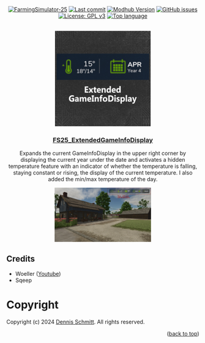 <a name="readme-top"></a>

<div align="center">

[![FarmingSimulator-25](https://img.shields.io/badge/FarmingSimulator-25-73A302?style=flat-square)](https://www.farming-simulator.com/mods.php?title=fs2025)
[![Last commit](https://img.shields.io/github/last-commit/Peppie84/FS25_ExtendedGameInfoDisplay?style=flat-square&color=important)](https://github.com/Peppie84/FS25_ExtendedGameInfoDisplay/commits/development)
[![Modhub Version](https://img.shields.io/badge/Modhub-v1.0.0.0-green?style=flat-square)](waiting-for-modhub)
[![GitHub issues](https://img.shields.io/github/issues/Peppie84/FS25_ExtendedGameInfoDisplay?style=flat-square)](https://github.com/Peppie84/FS25_ExtendedGameInfoDisplay/issues)
[![License: GPL v3](https://img.shields.io/badge/License-GPLv3-blue?style=flat-square)](https://www.gnu.org/licenses/gpl-3.0)
[![Top language](https://img.shields.io/github/languages/top/Peppie84/FS25_ExtendedGameInfoDisplay?style=flat-square&color=blueviolet)](https://github.com/search?q=repo%3APeppie84%FS25_ExtendedGameInfoDisplay++language%3ALua&type=code)


<br />

<a href="waiting-for-modhub">
    <img src="documents/icon_ExGameInfoDisp.png" style="width: 250px;">
</a>

<h3 align="center"><u>FS25_ExtendedGameInfoDisplay</u></h3>

<p align="center">
    Expands the current GameInfoDisplay in the upper right corner by displaying the current year under the date and activates a hidden temperature feature with an indicator of whether the temperature is falling, staying constant or rising, the display of the current temperature. I also added the min/max temperature of the day.
</p>

</div>

<div align='center'>
    <img src="documents/screen2-v1.0.0.0.png" style="width: 50%;">
</div>

## Credits
* Woeller ([Youtube](https://www.youtube.com/@woeller))
* Sqeep

# Copyright
Copyright (c) 2024 [Dennis Schmitt](https://github.com/peppie84).
All rights reserved.

<p align="right">(<a href="#readme-top">back to top</a>)</p>
